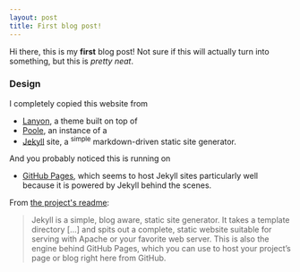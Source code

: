 ```yaml
---
layout: post
title: First blog post!
---
```


Hi there, this is my <strong>first</strong> blog post! Not sure if this will actually turn into something, but this is <em>pretty neat</em>.

### Design

I completely copied this website from 
* [Lanyon](http://lanyon.getpoole.com), a theme built on top of 
* [Poole](http://getpoole.com), an instance of a 
* [Jekyll](https://jekyllrb.com) site, a <sup>simple</sup> markdown-driven static site generator.

And you probably noticed this is running on
* [GitHub Pages](https://pages.github.com), which seems to host Jekyll sites particularly well because it is powered by Jekyll behind the scenes.

From [the project's readme](https://github.com/mojombo/jekyll/blob/master/README.markdown):

  > Jekyll is a simple, blog aware, static site generator. It takes a template directory [...] and spits out a complete, static website suitable for serving with Apache or your favorite web server. This is also the engine behind GitHub Pages, which you can use to host your project’s page or blog right here from GitHub.